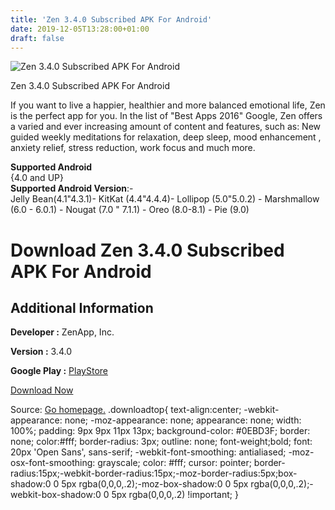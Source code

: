 ```yaml
---
title: 'Zen 3.4.0 Subscribed APK For Android'
date: 2019-12-05T13:28:00+01:00
draft: false
---
```


![Zen 3.4.0 Subscribed APK For Android](https://i2.wp.com/apkhome.net/wp-content/uploads/2019/12/Zen-3.4.0-Subscribed.png "Zen 3.4.0 Subscribed APK For Android")

  

Zen 3.4.0 Subscribed APK For Android

If you want to live a happier, healthier and more balanced emotional life, Zen is the perfect app for you. In the list of "Best Apps 2016" Google, Zen offers a varied and ever increasing amount of content and features, such as: New guided weekly meditations for relaxation, deep sleep, mood enhancement , anxiety relief, stress reduction, work focus and much more.

**Supported Android**  
{4.0 and UP}  
**Supported Android Version**:-  
Jelly Bean(4.1"4.3.1)- KitKat (4.4"4.4.4)- Lollipop (5.0"5.0.2) - Marshmallow (6.0 - 6.0.1) - Nougat (7.0 " 7.1.1) - Oreo (8.0-8.1) - Pie (9.0)

Download Zen 3.4.0 Subscribed APK For Android
=============================================

Additional Information
----------------------

**Developer :** ZenApp, Inc.

**Version :** 3.4.0

**Google Play :** [PlayStore](https://play.google.com/store/apps/details?id=br.com.movenext.zen)

  

[Download Now](https://store4app.co/post/zen-3-4-0-subscribed-apk-for-android_1575540323)

  
Source: [Go homepage.](https://store4app.co/post/zen-3-4-0-subscribed-apk-for-android_1575540323) .downloadtop{ text-align:center; -webkit-appearance: none; -moz-appearance: none; appearance: none; width: 100%; padding: 9px 9px 11px 13px; background-color: #0EBD3F; border: none; color:#fff; border-radius: 3px; outline: none; font-weight;bold; font: 20px 'Open Sans', sans-serif; -webkit-font-smoothing: antialiased; -moz-osx-font-smoothing: grayscale; color: #fff; cursor: pointer; border-radius:15px;-webkit-border-radius:15px;-moz-border-radius:5px;box-shadow:0 0 5px rgba(0,0,0,.2);-moz-box-shadow:0 0 5px rgba(0,0,0,.2);-webkit-box-shadow:0 0 5px rgba(0,0,0,.2) !important; }